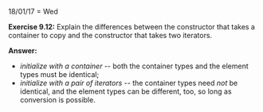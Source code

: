 18/01/17 = Wed

**Exercise 9.12:** Explain the differences between the constructor that takes a container to copy and the constructor that takes two iterators.

**Answer:**

- *initialize with a container* -- both the container types and the element types must be identical;
- *initialize with a pair of iterators* -- the container types need *not* be identical, and the element types can be different, too, so long as conversion is possible.

